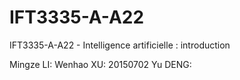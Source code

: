 # IFT3335-A-A22
IFT3335-A-A22 - Intelligence artificielle : introduction


Mingze LI:
Wenhao XU: 20150702
Yu DENG:
